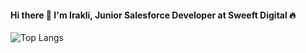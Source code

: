 
#### Hi there 👋 I'm Irakli, Junior Salesforce Developer at Sweeft Digital :fire:


![Top Langs](https://github-readme-stats.vercel.app/api/top-langs/?username=iriauli&layout=compact)
